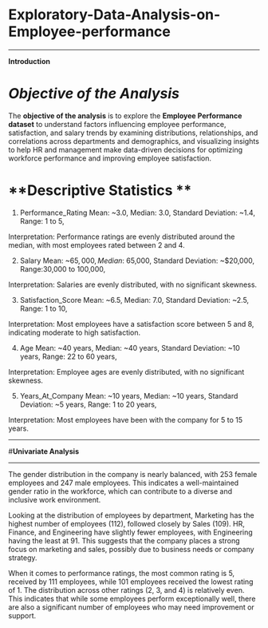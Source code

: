 # Exploratory-Data-Analysis-on-Employee-performance
---

**Introduction**
# *Objective of the Analysis*
The **objective of the analysis** is to explore the **Employee Performance dataset**  to understand factors influencing employee performance, satisfaction, and salary trends by examining distributions, relationships, and correlations across departments and demographics, and visualizing insights to help HR and management make data-driven decisions for optimizing workforce performance and improving employee satisfaction.

# **Descriptive Statistics **

1. Performance_Rating
Mean: ~3.0,
Median: 3.0,
Standard Deviation: ~1.4,
Range: 1 to 5,

Interpretation: Performance ratings are evenly distributed around the median, with most employees rated between 2 and 4.


2. Salary
Mean: ~$65,000,
Median: ~$65,000,
Standard Deviation: ~$20,000,
Range:30,000 to 100,000,

Interpretation: Salaries are evenly distributed, with no significant skewness.

3. Satisfaction_Score
Mean: ~6.5,
Median: 7.0,
Standard Deviation: ~2.5,
Range: 1 to 10,

Interpretation: Most employees have a satisfaction score between 5 and 8, indicating moderate to high satisfaction.

4. Age
Mean: ~40 years,
Median: ~40 years,
Standard Deviation: ~10 years,
Range: 22 to 60 years,

Interpretation: Employee ages are evenly distributed, with no significant skewness.

5. Years_At_Company
Mean: ~10 years,
Median: ~10 years,
Standard Deviation: ~5 years,
Range: 1 to 20 years,

Interpretation: Most employees have been with the company for 5 to 15 years.

---

#**Univariate Analysis**

---

The gender distribution in the company is nearly balanced, with 253 female employees and 247 male employees. This indicates a well-maintained gender ratio in the workforce, which can contribute to a diverse and inclusive work environment.  

Looking at the distribution of employees by department, Marketing has the highest number of employees (112), followed closely by Sales (109). HR, Finance, and Engineering have slightly fewer employees, with Engineering having the least at 91. This suggests that the company places a strong focus on marketing and sales, possibly due to business needs or company strategy.  

When it comes to performance ratings, the most common rating is 5, received by 111 employees, while 101 employees received the lowest rating of 1. The distribution across other ratings (2, 3, and 4) is relatively even. This indicates that while some employees perform exceptionally well, there are also a significant number of employees who may need improvement or support.  
